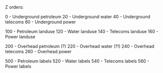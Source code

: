 

Z orders:

0 - Underground petroleum
20 - Underground water
40 - Underground telecoms
60 - Underground power

100 - Petroleum landuse
120 - Water landuse
140 - Telecoms landuse
160 - Power landuse

200 - Overhead petroleum (?)
220 - Overhead water (?!)
240 - Overhead telecoms
260 - Overhead power

500 - Petroleum labels
520 - Water labels
540 - Telecoms labels
560 - Power labels
